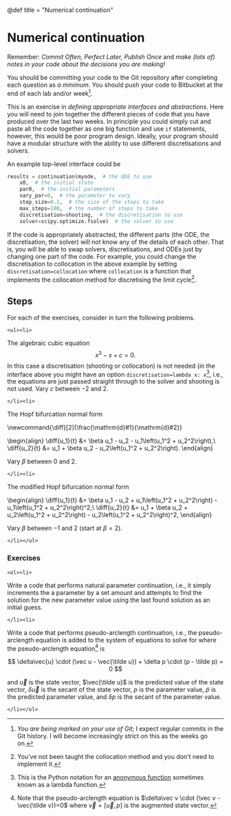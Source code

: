 @def title = "Numerical continuation"

# Numerical continuation

Remember: *Commit Often, Perfect Later, Publish Once* and *make (lots of) notes
in your code about the decisions you are making!*

You should be committing your code to the Git repository after completing
each question as *a minimum*. You should push your code to Bitbucket at
the end of each lab and/or week[^1].

This is an exercise in *defining appropriate interfaces and abstractions*. Here
you will need to join together the different pieces of code that you have
produced over the last two weeks. In principle you could simply cut and paste
all the code together as one big function and use `if` statements, however, this
would be poor program design. Ideally, your program should have a modular
structure with the ability to use different discretisations and solvers.

An example top-level interface could be

```python
results = continuation(myode,  # the ODE to use
    x0,  # the initial state
    par0,  # the initial parameters
    vary_par=0,  # the parameter to vary
    step_size=0.1,  # the size of the steps to take
    max_steps=100,  # the number of steps to take
    discretisation=shooting,  # the discretisation to use
    solver=scipy.optimize.fsolve)  # the solver to use
```

If the code is appropriately abstracted, the different parts (the ODE, the
discretisation, the solver) will not know any of the details of each other. That
is, you will be able to swap solvers, discretisations, and ODEs just by changing
one part of the code. For example, you could change the discretisation to
collocation in the above example by setting `discretisation=collocation`
where `collocation` is a function that implements the collocation method
for discretising the limit cycle[^2].

[^1]: *You are being marked on your use of Git*; I expect regular commits in the Git history. I will become increasingly strict on this as the weeks go on.
[^2]: You've not been taught the collocation method and you don't need to implement it.

## Steps

For each of the exercises, consider in turn the following problems.

~~~
<ul><li>
~~~

The algebraic cubic equation
$$
    x^3 - x + c = 0.
$$
In this case a discretisation (shooting or collocation) is not needed (in the
interface above you might have an option `discretisation=lambda x: x`[^3], i.e., the
equations are just passed straight through to the solver and shooting is not
used. Vary $c$ between $-2$ and $2$.

~~~
</li><li>
~~~

The Hopf bifurcation normal form

\newcommand{\diff}[2]{\frac{\mathrm{d}#1}{\mathrm{d}#2}}

\begin{align}
  \diff{u_1}{t} &= \beta u_1 - u_2 - u_1\left(u_1^2 + u_2^2\right),\\
  \diff{u_2}{t} &= u_1 + \beta u_2 - u_2\left(u_1^2 + u_2^2\right).
\end{align}

Vary $\beta$ between $0$ and $2$.

~~~
</li><li>
~~~

The modified Hopf bifurcation normal form

\begin{align}
  \diff{u_1}{t} &= \beta u_1 - u_2 + u_1\left(u_1^2 + u_2^2\right) - u_1\left(u_1^2 + u_2^2\right)^2,\\
  \diff{u_2}{t} &= u_1 + \beta u_2 + u_2\left(u_1^2 + u_2^2\right) - u_2\left(u_1^2 + u_2^2\right)^2,
\end{align}

Vary $\beta$ between $-1$ and $2$ (start at $\beta=2$).

~~~
</li></ul>
~~~

### Exercises

~~~
<ol><li>
~~~

Write a code that performs natural parameter continuation, i.e., it simply
increments the a parameter by a set amount and attempts to find the solution for
the new parameter value using the last found solution as an initial guess.

~~~
</li><li>
~~~

Write a code that performs pseudo-arclength continuation, i.e., the
pseudo-arclength equation is added to the system of equations to solve for where
the pseudo-arclength equation[^4] is

$$
  \delta\vec{u} \cdot (\vec u - \vec{\tilde u}) + \delta p \cdot (p - \tilde p) = 0
$$

and $\vec u$ is the state vector, $\vec{\tilde u}$ is the predicted value of
the state vector, $\delta\vec{u}$ is the secant of the state vector, $p$ is
the parameter value, $\tilde p$ is the predicted parameter value, and
$\delta p$ is the secant of the parameter value.

~~~
</li></ol>
~~~

[^3]: This is the Python notation for an [anonymous function](https://en.wikipedia.org/wiki/Anonymous_function) sometimes known as a lambda function.
[^4]: Note that the pseudo-arclength equation is $\delta\vec v \cdot (\vec v - \vec{\tilde v})=0$ where $\vec v = [\vec u, p]$ is the augmented state vector.
